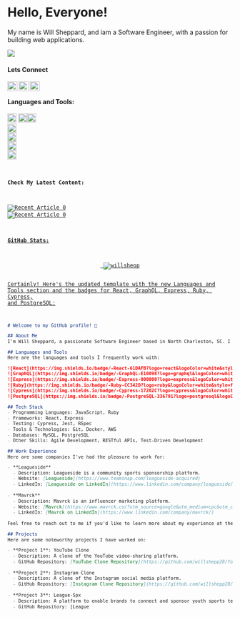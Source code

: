 # Hello, Everyone!

My name is Will Sheppard, and iam a Software Engineer, with a passion for building web applications. 

<img src="https://webdev-assets.s3.amazonaws.com/CLUB+(3).png">



#### Lets Connect

<a href="https://www.linkedin.com/in/will-sheppard-81a184145/">
<img align="left" alt="Wills Linkedin" height="22px"src="https://img.shields.io/badge/LinkedIn-0077B5?style=for-the-badge&logo=linkedin&logoColor=white" /></a> <a href="https://twitter.com/willshepp_dev"><img align="left" alt="Wills Twitter" height="22px" src="https://img.shields.io/badge/Twitter-1DA1F2?style=for-the-badge&logo=twitter&logoColor=white" /></a> <a href="mailto:willsheppard.dev@gmail.com">
<img align="left" alt="Wills Gmail" height="22px"src="https://img.shields.io/badge/Gmail-D14836?style=for-the-badge&logo=gmail&logoColor=white" /></a>

<br/>


#### Languages and Tools:

<code><img height="20" src="https://img.shields.io/badge/Angular-DD0031?style=for-the-badge&logo=angular&logoColor=white"></code> <code><img height="20" src="https://img.shields.io/badge/TypeScript-007ACC?style=for-the-badge&logo=typescript&logoColor=white"><code><img height="20" src="https://img.shields.io/badge/Node.js-43853D?style=for-the-badge&logo=node.js&logoColor=white"></code> <code><img height="20" src="https://img.shields.io/badge/Express.js-404D59?style=for-the-badge"></code> <code><img height="20" src="https://img.shields.io/badge/PostgreSQL-316192?style=for-the-badge&logo=postgresql&logoColor=white"></code> <code><img height="20" src="https://img.shields.io/badge/Amazon_AWS-232F3E?style=for-the-badge&logo=amazon-aws&logoColor=white"></code> <code><img height="20" src="https://img.shields.io/badge/Heroku-430098?style=for-the-badge&logo=heroku&logoColor=white"></code> 



#### Check My Latest Content:  

<a target="_blank" href="https://willsheppard29.medium.com/leetcode-challenge-single-number-f85662134679"><img src="https://github-readme-medium-recent-article.vercel.app/medium/@willsheppard29/0" alt="Recent Article 0"> 
<a target="_blank" href="https://willsheppard29.medium.com/build-and-deploy-a-league-sponsorship-service-with-node-js-76851c0036eb"><img src="https://github-readme-medium-recent-article.vercel.app/medium/@willsheppard29/1" alt="Recent Article 0"> 


#### GitHub Stats: 

<p align="center"> <img src="https://github-readme-stats.vercel.app/api?username=willshepp28&show_icons=true&theme=gotham" alt="willshepp" />

Certainly! Here's the updated template with the new Languages and Tools section and the badges for React, GraphQL, Express, Ruby, Cypress, and PostgreSQL:

```markdown
# Welcome to my GitHub profile! 👋

## About Me
I'm Will Sheppard, a passionate Software Engineer based in North Charleston, SC. I love coding, exploring new technologies, and building innovative solutions.

## Languages and Tools
Here are the languages and tools I frequently work with:

![React](https://img.shields.io/badge/-React-61DAFB?logo=react&logoColor=white&style=flat-square)
![GraphQL](https://img.shields.io/badge/-GraphQL-E10098?logo=graphql&logoColor=white&style=flat-square)
![Express](https://img.shields.io/badge/-Express-000000?logo=express&logoColor=white&style=flat-square)
![Ruby](https://img.shields.io/badge/-Ruby-CC342D?logo=ruby&logoColor=white&style=flat-square)
![Cypress](https://img.shields.io/badge/-Cypress-17202C?logo=cypress&logoColor=white&style=flat-square)
![PostgreSQL](https://img.shields.io/badge/-PostgreSQL-336791?logo=postgresql&logoColor=white&style=flat-square)

## Tech Stack
- Programming Languages: JavaScript, Ruby
- Frameworks: React, Express
- Testing: Cypress, Jest, RSpec
- Tools & Technologies: Git, Docker, AWS
- Databases: MySQL, PostgreSQL
- Other Skills: Agile Development, RESTful APIs, Test-Driven Development

## Work Experience
Here are some companies I've had the pleasure to work for:

- **Leagueside**
  - Description: Leagueside is a community sports sponsorship platform.
  - Website: [Leagueside](https://www.teamsnap.com/leagueside-acquired)
  - LinkedIn: [Leagueside on LinkedIn](https://www.linkedin.com/company/leagueside/mycompany/)
  
- **Mavrck**
  - Description: Mavrck is an influencer marketing platform.
  - Website: [Mavrck](https://www.mavrck.co/?utm_source=google&utm_medium=cpc&utm_campaign=Brand%20Headterms&gclid=Cj0KCQjwho-lBhC_ARIsAMpgMocyb0GxRlsFuX6-pPqdworDEnnCGI0Ti2zHHAcVvyGGnRh03khqUlkaAt5bEALw_wcB)
  - LinkedIn: [Mavrck on LinkedIn](https://www.linkedin.com/company/mavrck/)
  
Feel free to reach out to me if you'd like to learn more about my experience at these companies! You can contact me through [willsheppard.dev@gmail.com](mailto:willsheppard.dev@gmail.com).

## Projects
Here are some noteworthy projects I have worked on:

- **Project 1**: YouTube Clone
  - Description: A clone of the YouTube video-sharing platform.
  - GitHub Repository: [YouTube Clone Repository](https://github.com/willshepp28/Youtube-Clone-Frontend)
  
- **Project 2**: Instagram Clone
  - Description: A clone of the Instagram social media platform.
  - GitHub Repository: [Instagram Clone Repository](https://github.com/willshepp28/InstagramCloneV2-Frontend)
  
- **Project 3**: League-Spx
  - Description: A platform to enable brands to connect and sponsor youth sports teams.
  - GitHub Repository: [League
